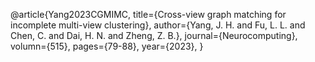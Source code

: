 @article{Yang2023CGMIMC,
  title={Cross-view graph matching for incomplete multi-view clustering},
  author={Yang, J. H. and Fu, L. L. and Chen, C. and Dai, H. N. and Zheng, Z. B.},
  journal={Neurocomputing},
  volumn={515},
  pages={79-88},
  year={2023},
}
